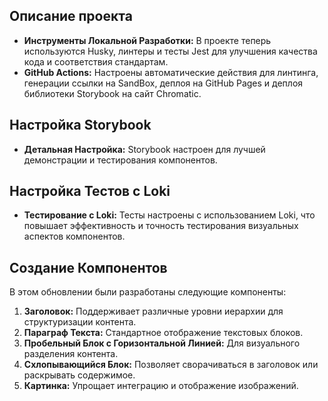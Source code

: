 ## Описание проекта
- **Инструменты Локальной Разработки:** В проекте теперь используются Husky, линтеры и тесты Jest для улучшения качества кода и соответствия стандартам.
- **GitHub Actions:** Настроены автоматические действия для линтинга, генерации ссылки на SandBox, деплоя на GitHub Pages и деплоя библиотеки Storybook на сайт Chromatic.

## Настройка Storybook

- **Детальная Настройка:** Storybook настроен для лучшей демонстрации и тестирования компонентов.

## Настройка Тестов с Loki

- **Тестирование с Loki:** Тесты настроены с использованием Loki, что повышает эффективность и точность тестирования визуальных аспектов компонентов.

## Создание Компонентов

В этом обновлении были разработаны следующие компоненты:

1. **Заголовок:** Поддерживает различные уровни иерархии для структуризации контента.
2. **Параграф Текста:** Стандартное отображение текстовых блоков.
3. **Пробельный Блок с Горизонтальной Линией:** Для визуального разделения контента.
4. **Схлопывающийся Блок:** Позволяет сворачиваться в заголовок или раскрывать содержимое.
5. **Картинка:** Упрощает интеграцию и отображение изображений.
